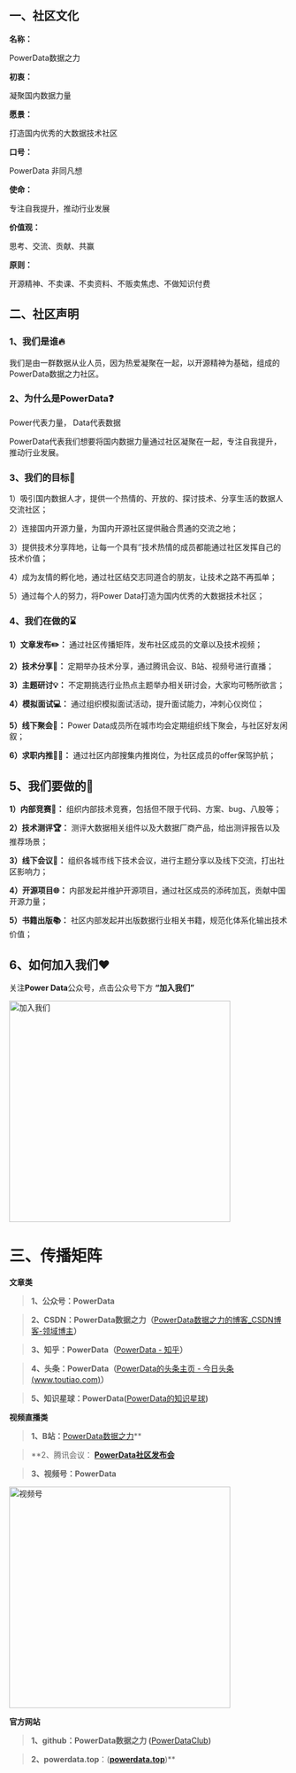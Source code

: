 ## 一、社区文化

**名称：**

PowerData数据之力

**初衷：**

凝聚国内数据力量

**愿景：**

打造国内优秀的大数据技术社区

**口号：**

PowerData 非同凡想

**使命：**

专注自我提升，推动行业发展

**价值观：**

思考、交流、贡献、共赢

**原则：**

开源精神、不卖课、不卖资料、不贩卖焦虑、不做知识付费





## 二、社区声明

### 1、我们是谁🔥

我们是由一群数据从业人员，因为热爱凝聚在一起，以开源精神为基础，组成的PowerData数据之力社区。

### 2、为什么是PowerData❓

Power代表力量， Data代表数据

PowerData代表我们想要将国内数据力量通过社区凝聚在一起，专注自我提升，推动行业发展。

### 3、我们的目标🧭

1）吸引国内数据人才，提供一个热情的、开放的、探讨技术、分享生活的数据人交流社区；

2）连接国内开源力量，为国内开源社区提供融合贯通的交流之地；

3）提供技术分享阵地，让每一个具有‘’技术热情的成员都能通过社区发挥自己的技术价值；

4）成为友情的孵化地，通过社区结交志同道合的朋友，让技术之路不再孤单；

5）通过每个人的努力，将Power Data打造为国内优秀的大数据技术社区；

### 4、我们在做的⌛

**1）文章发布✏️：** 通过社区传播矩阵，发布社区成员的文章以及技术视频；

**2）技术分享📅：** 定期举办技术分享，通过腾讯会议、B站、视频号进行直播；

**3）主题研讨💡：** 不定期挑选行业热点主题举办相关研讨会，大家均可畅所欲言；

**4）模拟面试💻：** 通过组织模拟面试活动，提升面试能力，冲刺心仪岗位；

**5）线下聚会🍲：** Power Data成员所在城市均会定期组织线下聚会，与社区好友闲叙；

**6）求职内推👨‍💻：** 通过社区内部搜集内推岗位，为社区成员的offer保驾护航；

## 5、我们要做的💯

**1）内部竞赛🥇：** 组织内部技术竞赛，包括但不限于代码、方案、bug、八股等；

**2）技术测评🏆：** 测评大数据相关组件以及大数据厂商产品，给出测评报告以及推荐场景；

**3）线下会议🤝：** 组织各城市线下技术会议，进行主题分享以及线下交流，打出社区影响力；

**4）开源项目🌐：** 内部发起并维护开源项目，通过社区成员的添砖加瓦，贡献中国开源力量；

**5）书籍出版📚：** 社区内部发起并出版数据行业相关书籍，规范化体系化输出技术价值；

## 6、如何加入我们❤️

关注**Power Data**公众号，点击公众号下方 **“加入我们”**

<img src='https://s1.ax1x.com/2023/02/14/pSTuSWd.png' alt='加入我们' style="width:400px;">








# 三、传播矩阵

**文章类**

> **1、公众号：PowerData**

> **2、CSDN：PowerData数据之力（**[PowerData数据之力的博客_CSDN博客-领域博主](https://blog.csdn.net/PowerDataHub)**）**

> **3、知乎：PowerData（**[PowerData - 知乎](https://www.zhihu.com/people/PowerDataHub)**）**

> **4、头条：PowerData（**[PowerData的头条主页 - 今日头条(www.toutiao.com)](https://www.toutiao.com/c/user/token/MS4wLjABAAAAdnVQW6ukCKUFQwFUDSmqfjOhxIS4Htq-RRYmXATK0dRBcJOEpzrkIUIQsuGRzuAf/)**）**

> **5、知识星球：PowerData(**[PowerData的知识星球](https://public.zsxq.com/groups/48841182255888.html)**)**

**视频直播类**

> **1、B站：**[PowerData数据之力](https://space.bilibili.com/1570904681)**

> **2、腾讯会议： **[PowerData社区发布会](https://meeting.tencent.com/dm/TFf7OZaKl3za)** 

> **3、视频号：PowerData**

<img src='https://s1.ax1x.com/2023/02/14/pSTuZFg.png' alt='视频号' style="width:400px;">



**官方网站**

> **1、github：PowerData数据之力 (**[PowerDataClub](https://github.com/PowerDataClub/PowerData)**)**

> **2、powerdata.top**：(**[powerdata.top](https://powerdata.top)**)**
